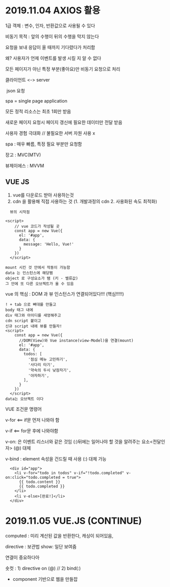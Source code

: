 # 2019.11.04 AXIOS 활용

1급 객체 : 변수, 인자, 반환값으로 사용될 수 있다



비동기 목적 : 앞의 수행이 뒤의 수행을 막지 않는다

요청을 보내 응답이 올 때까지 기다렸다가 처리함

왜? 사용자가 언제 이벤트를 발생 시킬 지 알 수 없다

모든 페이지가 아닌 특정 부분(좋아요)만 비동기 요청으로 처리

클라이언트 <-> server 

​					json 요청



spa = single page application

모든 정적 리소스는 최초 1회만 받음

새로운 페이지 요청시 페이지 갱신에 필요한 데이터만 전달 받음

사용자 경험 극대화  // 불필요한 서버 자원 사용 x

spa : 매우 빠름, 특정 필요 부분만 요청함

장고 : MVC(MTV)

뷰제이에스 : MVVM 



## VUE JS

1. vue를 다운로드 받아 사용하는것
2. cdn 을 활용해 직접 사용하는 것 (1. 개발과정의 cdn  2. 사용화된 속도 최적화)



```vue
  뷰의 시작점

<script>
    // vue 코드가 작성될 곳
    const app = new Vue({
      el: '#app',
      data: {
        message: 'Hello, Vue!'
      }
    })
  </script>

mount 시킨 것 안에서 작동이 가능함
data 는 인스턴스에 해당됌
object 로 구성요소가 됌 (키 - 밸류값)
그 안에 또 다른 오브젝트가 올 수 있음
```

vue 의 핵심 : DOM 과 뷰 인스턴스가 연결되어있다!!! (핵심!!!!!)

```vue
! + tab 으로 뼈대를 만들고
body 태그 내에 
div 태그와 아이디를 새엉해주고
cdn script 붙이고
신규 script 내에 뷰를 만들자!
<script>
    const app = new Vue({
      //DOM(View)와 Vue instance(view-Model)을 연결(mount)
      el: '#app',
      data: {
        todos: [
          '점심 메뉴 고민하기',
          '사다리 타기',
          '약속의 두시 낮잠자기',
          '야자하기',
        ],
      }
    })
  </script>
data는 오브젝트 이다
```

VUE 조건문 명령어

v-for <== if문 먼저 나와야 함

v-if <== for문 후에 나와야함

v-on: 은 이벤트 리스너와 같은 것임 (:)뒤에는 일어나야 할 것을 알려주는 요소<전달인자> (@) 대체

v-bind : element 속성을 건드릴 때 사용 (:) 대체 가능

```vue
  <div id="app">
    <li v-for="todo in todos" v-if="!todo.completed" v-on:click="todo.completed = true">
      {{ todo.content }}
      {{ todo.completed }}
    </li>
    <li v-else>[완료!]</li>
  </div>
```



# 2019.11.05 VUE.JS (CONTINUE)

computed : 미리 계산된 값을 반환한다, 캐싱이 되어있음, 

directive : 보관법 show: 일단 보여줌

연결이 중요하다아

숏컷 : 1) directive on (@) // 2) bind(:)



* component 기반으로 웹을 만들잡